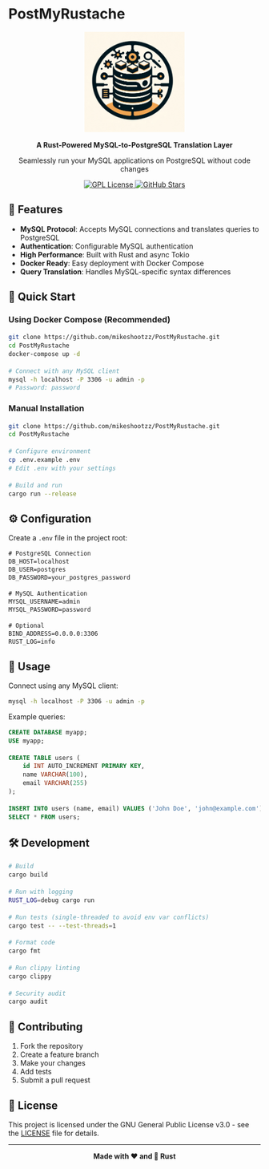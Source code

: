 # PostMyRustache

<p align="center">
  <img src="./imgs/logo.png" alt="PostMyRustache logo" width="200">
</p>

<p align="center">
  <strong>A Rust-Powered MySQL-to-PostgreSQL Translation Layer</strong>
</p>

<p align="center">
  Seamlessly run your MySQL applications on PostgreSQL without code changes
</p>

<p align="center">
  <a href="https://github.com/mikeshootzz/PostMyRustache/blob/main/LICENSE">
    <img src="https://img.shields.io/badge/License-GNU%20GPL-blue" alt="GPL License">
  </a>
  <a href="https://github.com/mikeshootzz/PostMyRustache/stargazers">
    <img src="https://img.shields.io/github/stars/mikeshootzz/PostMyRustache" alt="GitHub Stars">
  </a>
</p>

## 🚀 Features

- **MySQL Protocol**: Accepts MySQL connections and translates queries to PostgreSQL
- **Authentication**: Configurable MySQL authentication
- **High Performance**: Built with Rust and async Tokio
- **Docker Ready**: Easy deployment with Docker Compose
- **Query Translation**: Handles MySQL-specific syntax differences

## 🎯 Quick Start

### Using Docker Compose (Recommended)

```bash
git clone https://github.com/mikeshootzz/PostMyRustache.git
cd PostMyRustache
docker-compose up -d

# Connect with any MySQL client
mysql -h localhost -P 3306 -u admin -p
# Password: password
```

### Manual Installation

```bash
git clone https://github.com/mikeshootzz/PostMyRustache.git
cd PostMyRustache

# Configure environment
cp .env.example .env
# Edit .env with your settings

# Build and run
cargo run --release
```

## ⚙️ Configuration

Create a `.env` file in the project root:

```env
# PostgreSQL Connection
DB_HOST=localhost
DB_USER=postgres
DB_PASSWORD=your_postgres_password

# MySQL Authentication
MYSQL_USERNAME=admin
MYSQL_PASSWORD=password

# Optional
BIND_ADDRESS=0.0.0.0:3306
RUST_LOG=info
```

## 🔧 Usage

Connect using any MySQL client:

```bash
mysql -h localhost -P 3306 -u admin -p
```

Example queries:
```sql
CREATE DATABASE myapp;
USE myapp;

CREATE TABLE users (
    id INT AUTO_INCREMENT PRIMARY KEY,
    name VARCHAR(100),
    email VARCHAR(255)
);

INSERT INTO users (name, email) VALUES ('John Doe', 'john@example.com');
SELECT * FROM users;
```

## 🛠️ Development

```bash
# Build
cargo build

# Run with logging
RUST_LOG=debug cargo run

# Run tests (single-threaded to avoid env var conflicts)
cargo test -- --test-threads=1

# Format code
cargo fmt

# Run clippy linting
cargo clippy

# Security audit
cargo audit
```

## 🤝 Contributing

1. Fork the repository
2. Create a feature branch
3. Make your changes
4. Add tests
5. Submit a pull request

## 📄 License

This project is licensed under the GNU General Public License v3.0 - see the [LICENSE](LICENSE) file for details.

---

<p align="center">
  <strong>Made with ❤️ and 🦀 Rust</strong>
</p>
